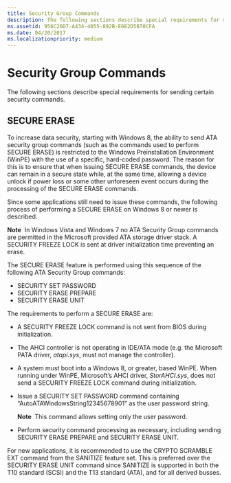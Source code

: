 ```yaml
---
title: Security Group Commands
description: The following sections describe special requirements for sending certain security commands.
ms.assetid: 956C26D7-A434-4055-892B-E6E2D5B70CFA
ms.date: 04/20/2017
ms.localizationpriority: medium
---
```


# Security Group Commands


The following sections describe special requirements for sending certain security commands.

## <span id="SECURE_ERASE"></span><span id="secure_erase"></span>SECURE ERASE


To increase data security, starting with Windows 8, the ability to send ATA security group commands (such as the commands used to perform SECURE ERASE) is restricted to the Windows Preinstallation Environment (WinPE) with the use of a specific, hard-coded password. The reason for this is to ensure that when issuing SECURE ERASE commands, the device can remain in a secure state while, at the same time, allowing a device unlock if power loss or some other unforeseen event occurs during the processing of the SECURE ERASE commands.

Since some applications still need to issue these commands, the following process of performing a SECURE ERASE on Windows 8 or newer is described.

**Note**  In Windows Vista and Windows 7 no ATA Security Group commands are permitted in the Microsoft provided ATA storage driver stack. A SECURITY FREEZE LOCK is sent at driver initialization time preventing an erase.

 

The SECURE ERASE feature is performed using this sequence of the following ATA Security Group commands:

-   SECURITY SET PASSWORD
-   SECURITY ERASE PREPARE
-   SECURITY ERASE UNIT

The requirements to perform a SECURE ERASE are:

-   A SECURITY FREEZE LOCK command is not sent from BIOS during initialization.
-   The AHCI controller is not operating in IDE/ATA mode (e.g. the Microsoft PATA driver, *atapi.sys*, must not manage the controller).
-   A system must boot into a Windows 8, or greater, based WinPE. When running under WinPE, Microsoft’s AHCI driver, *StorAHCI.sys*, does not send a SECURITY FREEZE LOCK command during initialization.
-   Issue a SECURITY SET PASSWORD command containing “AutoATAWindowsString12345678901” as the user password string.

    **Note**  This command allows setting only the user password.

     

-   Perform security command processing as necessary, including sending SECURITY ERASE PREPARE and SECURITY ERASE UNIT.

For new applications, it is recommended to use the CRYPTO SCRAMBLE EXT command from the SANITIZE feature set. This is preferred over the SECURITY ERASE UNIT command since SANITIZE is supported in both the T10 standard (SCSI) and the T13 standard (ATA), and for all derived busses.

 

 




